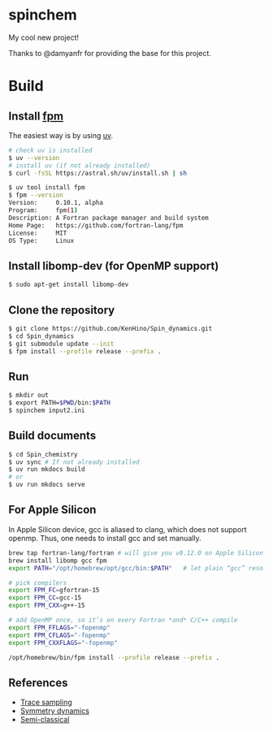 # spinchem
My cool new project!

Thanks to @damyanfr for providing the base for this project.

# Build

## Install [fpm](https://github.com/jordansissel/fpm)

The easiest way is by using [uv](https://docs.astral.sh/uv/).

```bash
# check uv is installed
$ uv --version
# install uv (if not already installed)
$ curl -fsSL https://astral.sh/uv/install.sh | sh
```

```bash
$ uv tool install fpm
$ fpm --version
Version:     0.10.1, alpha
Program:     fpm(1)
Description: A Fortran package manager and build system
Home Page:   https://github.com/fortran-lang/fpm
License:     MIT
OS Type:     Linux
```

## Install libomp-dev (for OpenMP support)

```bash
$ sudo apt-get install libomp-dev
```

## Clone the repository
```bash
$ git clone https://github.com/KenHino/Spin_dynamics.git
$ cd Spin_dynamics
$ git submodule update --init
$ fpm install --profile release --prefix .
```

## Run
```bash
$ mkdir out
$ export PATH=$PWD/bin:$PATH
$ spinchem input2.ini
```

## Build documents
```bash
$ cd Spin_chemistry
$ uv sync # If not already installed
$ uv run mkdocs build
# or
$ uv run mkdocs serve
```

## For Apple Silicon
In Apple Silicon device, gcc is aliased to clang, which does not support openmp.
Thus, one needs to install gcc and set manually.
```bash
brew tap fortran-lang/fortran # will give you v0.12.0 on Apple Silicon
brew install libomp gcc fpm
export PATH="/opt/homebrew/opt/gcc/bin:$PATH"   # let plain “gcc” resolve to gcc-15

# pick compilers
export FPM_FC=gfortran-15
export FPM_CC=gcc-15
export FPM_CXX=g++-15

# add OpenMP once, so it’s on every Fortran *and* C/C++ compile
export FPM_FFLAGS="-fopenmp"
export FPM_CFLAGS="-fopenmp"
export FPM_CXXFLAGS="-fopenmp"

/opt/homebrew/bin/fpm install --profile release --prefix .
```

## References

- [Trace sampling](https://pubs.aip.org/aip/jcp/article/154/8/084121/76322)
- [Symmetry dynamics](https://journals.aps.org/prl/abstract/10.1103/PhysRevLett.120.220604)
- [Semi-classical](https://pubs.aip.org/aip/jcp/article/139/12/124106/74601)
